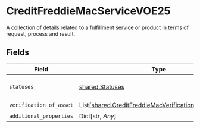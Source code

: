 # CreditFreddieMacServiceVOE25

A collection of details related to a fulfillment service or product in terms of request, process and result.


## Fields

| Field                                                                                                                    | Type                                                                                                                     | Required                                                                                                                 | Description                                                                                                              |
| ------------------------------------------------------------------------------------------------------------------------ | ------------------------------------------------------------------------------------------------------------------------ | ------------------------------------------------------------------------------------------------------------------------ | ------------------------------------------------------------------------------------------------------------------------ |
| `statuses`                                                                                                               | [shared.Statuses](../../models/shared/statuses.md)                                                                       | :heavy_check_mark:                                                                                                       | A collection of STATUS containers.                                                                                       |
| `verification_of_asset`                                                                                                  | List[[shared.CreditFreddieMacVerificationOfAssetVOE25](../../models/shared/creditfreddiemacverificationofassetvoe25.md)] | :heavy_check_mark:                                                                                                       | N/A                                                                                                                      |
| `additional_properties`                                                                                                  | Dict[str, *Any*]                                                                                                         | :heavy_minus_sign:                                                                                                       | N/A                                                                                                                      |